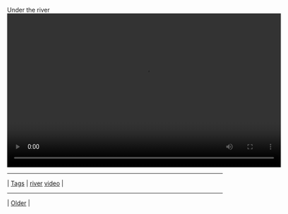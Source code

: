 <!--
title: Under the river
date: 2020-06-28T15:02:25.152Z
tags: river, video
-->












Under the river
<video controls="controls" autoplay="autoplay" src="101288164262.mp4" type="video/mp4" width="640" height="360"></video>

<!--BOTTOM-POST-NAVIGATION-->
---

| [Tags](tags.md) | [river](tag-river.md) [video](tag-video.md) |

---

| [Older](101288236737.md) |